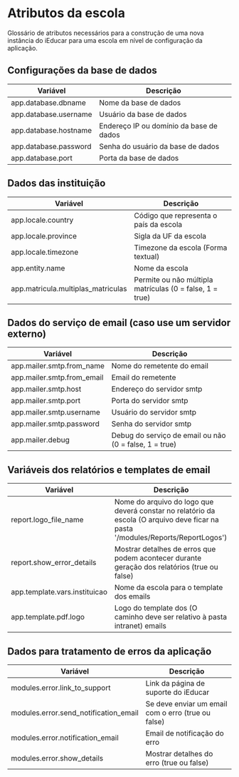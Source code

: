 # Atributos da escola

Glossário de atributos necessários para a construção de uma nova instância do iEducar para uma escola em nível de configuração da aplicação.

## Configurações da base de dados

| Variável              | Descrição                               |
|-----------------------|-----------------------------------------|
| app.database.dbname   | Nome da base de dados                   |
| app.database.username | Usuário da base de dados                |
| app.database.hostname | Endereço IP ou domínio da base de dados |
| app.database.password | Senha do usuário da base de dados       |
| app.database.port     | Porta da base de dados                  |

## Dados das instituição  

| Variável              | Descrição                               |
|-----------------------|-----------------------------------------|
| app.locale.country    | Código que representa o país da escola  |
| app.locale.province   | Sigla da UF da escola                   |
| app.locale.timezone   | Timezone da escola (Forma textual)      |
| app.entity.name       | Nome da escola                          |
| app.matricula.multiplas_matriculas | Permite ou não múltipla matrículas (0 = false, 1 = true) |

## Dados do serviço de email (caso use um servidor externo)

| Variável                   | Descrição                                              |
|----------------------------|--------------------------------------------------------|
| app.mailer.smtp.from_name  | Nome do remetente do email                             |
| app.mailer.smtp.from_email | Email do remetente                                     |
| app.mailer.smtp.host       | Endereço do servidor smtp                              |
| app.mailer.smtp.port       | Porta do servidor smtp                                 |
| app.mailer.smtp.username   | Usuário do servidor smtp                               |
| app.mailer.smtp.password   | Senha do servidor smtp                                 |
| app.mailer.debug           | Debug do serviço de email ou não (0 = false, 1 = true) |    

## Variáveis dos relatórios e templates de email

| Variável                      | Descrição                                                                                                                         |
|-------------------------------|-----------------------------------------------------------------------------------------------------------------------------------|
| report.logo_file_name         | Nome do arquivo do logo que deverá constar no relatório da escola (O arquivo deve ficar na pasta '/modules/Reports/ReportLogos')  |
| report.show_error_details     | Mostrar detalhes de erros que podem acontecer durante geração dos relatórios (true ou false)                                           |
| app.template.vars.instituicao | Nome da escola para o template dos emails                                                                                         |
| app.template.pdf.logo         | Logo do template dos (O caminho deve ser relativo à pasta intranet) emails                                                                                                       |

## Dados para tratamento de erros da aplicação

| Variável                              | Descrição                                          |
|---------------------------------------|----------------------------------------------------|
| modules.error.link_to_support         | Link da página de suporte do iEducar               |
| modules.error.send_notification_email | Se deve enviar um email com o erro (true ou false) |
| modules.error.notification_email      | Email de notificação do erro                       |
| modules.error.show_details            | Mostrar detalhes do erro (true ou false)         |    
